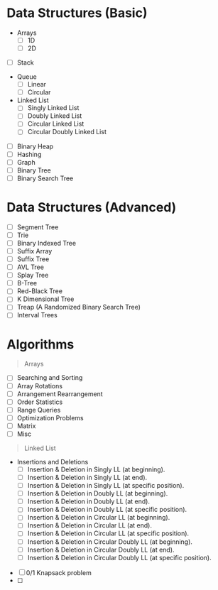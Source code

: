 # Data Structures (Basic)
- Arrays
  - [ ] 1D
  - [ ] 2D
- [ ] Stack
- Queue
  - [ ] Linear 
  - [ ] Circular
- Linked List  
  - [ ] Singly Linked List
  - [ ] Doubly Linked List
  - [ ] Circular Linked List
  - [ ] Circular Doubly Linked List
- [ ] Binary Heap
- [ ] Hashing
- [ ] Graph
- [ ] Binary Tree
- [ ] Binary Search Tree
# Data Structures (Advanced)
- [ ] Segment Tree
- [ ] Trie
- [ ] Binary Indexed Tree
- [ ] Suffix Array
- [ ] Suffix Tree
- [ ] AVL Tree
- [ ] Splay Tree
- [ ] B-Tree
- [ ] Red-Black Tree
- [ ] K Dimensional Tree
- [ ] Treap (A Randomized Binary Search Tree)
- [ ] Interval Trees

# Algorithms
> Arrays
  - [ ] Searching and Sorting
  - [ ] Array Rotations
  - [ ] Arrangement Rearrangement
  - [ ] Order Statistics
  - [ ] Range Queries
  - [ ] Optimization Problems
  - [ ] Matrix
  - [ ] Misc
> Linked List
  - Insertions and Deletions
    - [ ] Insertion & Deletion in Singly LL (at beginning).
    - [ ] Insertion & Deletion in Singly LL (at end).
    - [ ] Insertion & Deletion in Singly LL (at specific position).
    - [ ] Insertion & Deletion in Doubly LL (at beginning).
    - [ ] Insertion & Deletion in Doubly LL (at end).
    - [ ] Insertion & Deletion in Doubly LL (at specific position).
    - [ ] Insertion & Deletion in Circular LL (at beginning).
    - [ ] Insertion & Deletion in Circular LL (at end).
    - [ ] Insertion & Deletion in Circular LL (at specific position).
    - [ ] Insertion & Deletion in Circular Doubly LL (at beginning).
    - [ ] Insertion & Deletion in Circular Doubly LL (at end).
    - [ ] Insertion & Deletion in Circular Doubly LL (at specific position).
    
- [ ] 0/1 Knapsack problem
- [ ] 
